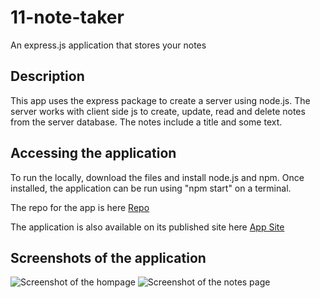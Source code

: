 # 11-note-taker
An express.js application that stores your notes

## Description
This app uses the express package to create a server using node.js. The server works with client side js to create, update, read and delete notes from the server database. The notes include a title and some text. 

## Accessing the application
To run the locally, download the files and install node.js and npm. Once installed, the application can be run using "npm start" on a terminal. 

The repo for the app is here [Repo](https://github.com/cristino4/11-note-taker)


The application is also available on its published site here [App Site](https://note-taker-11-cristino-castro.herokuapp.com/)


## Screenshots of the application
![Screenshot of the hompage](11-note-taker/images/homepage.png)
![Screenshot of the notes page](11-note-taker/images/notes-page.png)

